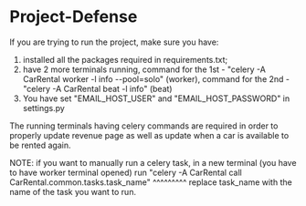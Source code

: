 # Project-Defense


If you are trying to run the project, make sure you have:
1) installed all the packages required in requirements.txt;
2) have 2 more terminals running, command for the 1st - "celery -A CarRental worker -l info --pool=solo" (worker),
command for the 2nd - "celery -A CarRental beat -l info" (beat)
3) You have set "EMAIL_HOST_USER" and "EMAIL_HOST_PASSWORD" in settings.py



The running terminals having celery commands are required in order to properly update revenue page as well as
update when a car is available to be rented again.



NOTE: if you want to manually run a celery task, in a new terminal (you have to have worker terminal opened)
run "celery -A CarRental call CarRental.common.tasks.task_name"
                                                     ^^^^^^^^^
                           replace task_name with the name of the task you want to run.
